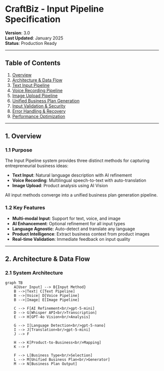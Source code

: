 # CraftBiz - Input Pipeline Specification

**Version**: 3.0  
**Last Updated**: January 2025  
**Status**: Production Ready

---

## Table of Contents
1. [Overview](#1-overview)
2. [Architecture & Data Flow](#2-architecture--data-flow)
3. [Text Input Pipeline](#3-text-input-pipeline)
4. [Voice Recording Pipeline](#4-voice-recording-pipeline)
5. [Image Upload Pipeline](#5-image-upload-pipeline)
6. [Unified Business Plan Generation](#6-unified-business-plan-generation)
7. [Input Validation & Security](#7-input-validation--security)
8. [Error Handling & Recovery](#8-error-handling--recovery)
9. [Performance Optimization](#9-performance-optimization)

---

## 1. Overview

### 1.1 Purpose
The Input Pipeline system provides three distinct methods for capturing entrepreneurial business ideas:
- **Text Input**: Natural language description with AI refinement
- **Voice Recording**: Multilingual speech-to-text with auto-translation
- **Image Upload**: Product analysis using AI Vision

All input methods converge into a unified business plan generation pipeline.

### 1.2 Key Features
- **Multi-modal Input**: Support for text, voice, and image
- **AI Enhancement**: Optional refinement for all input types
- **Language Agnostic**: Auto-detect and translate any language
- **Product Intelligence**: Extract business context from product images
- **Real-time Validation**: Immediate feedback on input quality

---

## 2. Architecture & Data Flow

### 2.1 System Architecture

```mermaid
graph TB
    A[User Input] --> B{Input Method}
    B -->|Text| C[Text Pipeline]
    B -->|Voice| D[Voice Pipeline]
    B -->|Image| E[Image Pipeline]
    
    C --> F[AI Refinement<br/>gpt-5-mini]
    D --> G[Whisper API<br/>Transcription]
    E --> H[GPT-4o Vision<br/>Analysis]
    
    G --> I[Language Detection<br/>gpt-5-nano]
    I --> J[Translation<br/>gpt-5-mini]
    J --> F
    
    H --> K[Product-to-Business<br/>Mapping]
    K --> F
    
    F --> L[Business Type<br/>Selection]
    L --> M[Unified Business Plan<br/>Generator]
    M --> N[Business Plan Output]
